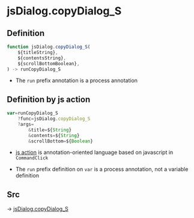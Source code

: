 # jsDialog.copyDialog_S

## Definition

```js.js
function jsDialog.copyDialog_S(
	${titleString},
	${contentsString},
	${scrollBottomBoolean},
) -> runCopyDialog_S
```

- The `run` prefix annotation is a process annotation
## Definition by js action

```js.js
var=runCopyDialog_S
	?func=jsDialog.copyDialog_S
	?args=
		&title=${String}
		&contents=${String}
		&scrollBottom=${Boolean}
```

- [js action](#) is annotation-oriented language based on javascript in `CommandClick`

- The `run` prefix definition on `var` is a process annotation, not a variable definition

## Src

-> [jsDialog.copyDialog_S](https://github.com/puutaro/CommandClick/blob/master/app/src/main/java/com/puutaro/commandclick/fragment_lib/terminal_fragment/js_interface/dialog/JsDialog.kt#L350)


